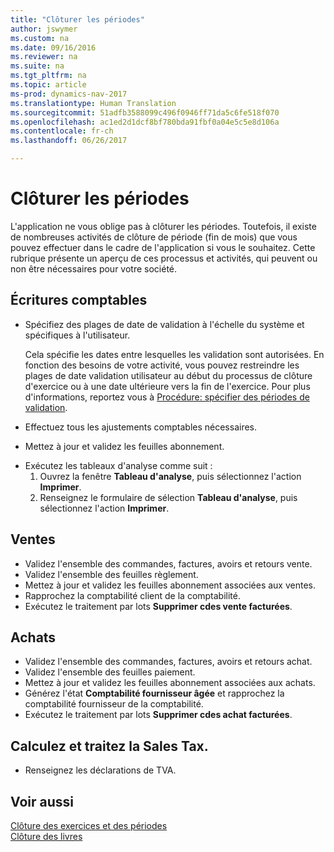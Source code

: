 ```yaml
---
title: "Clôturer les périodes"
author: jswymer
ms.custom: na
ms.date: 09/16/2016
ms.reviewer: na
ms.suite: na
ms.tgt_pltfrm: na
ms.topic: article
ms-prod: dynamics-nav-2017
ms.translationtype: Human Translation
ms.sourcegitcommit: 51adfb3588099c496f0946ff71da5c6fe518f070
ms.openlocfilehash: ac1ed2d1dcf8bf780bda91fbf0a04e5c5e8d106a
ms.contentlocale: fr-ch
ms.lasthandoff: 06/26/2017

---
```

# <a name="close-periods"></a>Clôturer les périodes
L'application ne vous oblige pas à clôturer les périodes. Toutefois, il existe de nombreuses activités de clôture de période (fin de mois) que vous pouvez effectuer dans le cadre de l'application si vous le souhaitez. Cette rubrique présente un aperçu de ces processus et activités, qui peuvent ou non être nécessaires pour votre société.

## <a name="general-ledger"></a>Écritures comptables
* Spécifiez des plages de date de validation à l'échelle du système et spécifiques à l'utilisateur.

    Cela spécifie les dates entre lesquelles les validation sont autorisées. En fonction des besoins de votre activité, vous pouvez restreindre les plages de date validation utilisateur au début du processus de clôture d'exercice ou à une date ultérieure vers la fin de l'exercice. Pour plus d'informations, reportez vous à [Procédure: spécifier des périodes de validation](finance-setup-how-specify-posting-periods.md).
* Effectuez tous les ajustements comptables nécessaires.
* Mettez à jour et validez les feuilles abonnement.
<!--* Process Consolidations-->
* Exécutez les tableaux d'analyse comme suit :
  1. Ouvrez la fenêtre **Tableau d'analyse**, puis sélectionnez l'action **Imprimer**.
  2. Renseignez le formulaire de sélection **Tableau d'analyse**, puis sélectionnez l'action **Imprimer**.

## <a name="sales--receivables"></a>Ventes
* Validez l'ensemble des commandes, factures, avoirs et retours vente.
* Validez l'ensemble des feuilles règlement.
* Mettez à jour et validez les feuilles abonnement associées aux ventes.
* Rapprochez la comptabilité client de la comptabilité.
* Exécutez le traitement par lots **Supprimer cdes vente facturées**.

## <a name="purchases--payables"></a>Achats
* Validez l'ensemble des commandes, factures, avoirs et retours achat.
* Validez l'ensemble des feuilles paiement.
* Mettez à jour et validez les feuilles abonnement associées aux achats.
* Générez l'état **Comptabilité fournisseur âgée** et rapprochez la comptabilité fournisseur de la comptabilité.
* Exécutez le traitement par lots **Supprimer cdes achat facturées**.

<!-- ### Fixed Assets
* Post all maintenance costs have been posted through the fixed asset journals or invoices.
* Post adjustments.
* Post appreciation.
* Post depreciation.
* Update and post the recurring fixed asset journal.-->

<!--### Intercompany
* Process Intercompany Postings.-->

## <a name="calculate-and-process-sales-tax"></a>Calculez et traitez la Sales Tax.
*  Renseignez les déclarations de TVA.

## <a name="see-also"></a>Voir aussi
[Clôture des exercices et des périodes](year-close-years-periods.md)  
[Clôture des livres](year-close-books.md)

